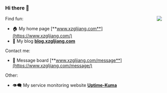 ### Hi there 👋

<img align="right" src="https://github-readme-stats.vercel.app/api?username=ihavenoideaa&show_icons=true&count_private=true&hide_border=true&cache_seconds=1900"/> 

Find fun:

- 🏠 My home page [**www.xzgljiang.com**](https://www.xzgljiang.com/)
- 📔 My blog [**blog.xzgljiang.com**](https://blog.xzgljiang.com/)

Contact me:

- 💬 Message board [**www.xzgljiang.com/message**](https://www.xzgljiang.com/message/)

Other:

- 👁️‍🗨️ My service monitoring website [**Uptime-Kuma**](https://uptime.status.xzgljiang.com/status/server)

